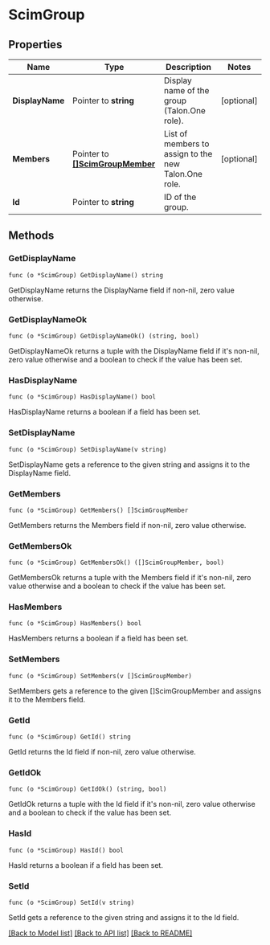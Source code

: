 # ScimGroup

## Properties

Name | Type | Description | Notes
------------ | ------------- | ------------- | -------------
**DisplayName** | Pointer to **string** | Display name of the group (Talon.One role). | [optional] 
**Members** | Pointer to [**[]ScimGroupMember**](ScimGroupMember.md) | List of members to assign to the new Talon.One role. | [optional] 
**Id** | Pointer to **string** | ID of the group. | 

## Methods

### GetDisplayName

`func (o *ScimGroup) GetDisplayName() string`

GetDisplayName returns the DisplayName field if non-nil, zero value otherwise.

### GetDisplayNameOk

`func (o *ScimGroup) GetDisplayNameOk() (string, bool)`

GetDisplayNameOk returns a tuple with the DisplayName field if it's non-nil, zero value otherwise
and a boolean to check if the value has been set.

### HasDisplayName

`func (o *ScimGroup) HasDisplayName() bool`

HasDisplayName returns a boolean if a field has been set.

### SetDisplayName

`func (o *ScimGroup) SetDisplayName(v string)`

SetDisplayName gets a reference to the given string and assigns it to the DisplayName field.

### GetMembers

`func (o *ScimGroup) GetMembers() []ScimGroupMember`

GetMembers returns the Members field if non-nil, zero value otherwise.

### GetMembersOk

`func (o *ScimGroup) GetMembersOk() ([]ScimGroupMember, bool)`

GetMembersOk returns a tuple with the Members field if it's non-nil, zero value otherwise
and a boolean to check if the value has been set.

### HasMembers

`func (o *ScimGroup) HasMembers() bool`

HasMembers returns a boolean if a field has been set.

### SetMembers

`func (o *ScimGroup) SetMembers(v []ScimGroupMember)`

SetMembers gets a reference to the given []ScimGroupMember and assigns it to the Members field.

### GetId

`func (o *ScimGroup) GetId() string`

GetId returns the Id field if non-nil, zero value otherwise.

### GetIdOk

`func (o *ScimGroup) GetIdOk() (string, bool)`

GetIdOk returns a tuple with the Id field if it's non-nil, zero value otherwise
and a boolean to check if the value has been set.

### HasId

`func (o *ScimGroup) HasId() bool`

HasId returns a boolean if a field has been set.

### SetId

`func (o *ScimGroup) SetId(v string)`

SetId gets a reference to the given string and assigns it to the Id field.


[[Back to Model list]](../README.md#documentation-for-models) [[Back to API list]](../README.md#documentation-for-api-endpoints) [[Back to README]](../README.md)


